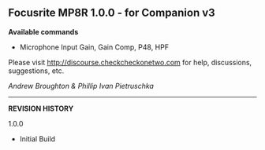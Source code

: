 ## Focusrite MP8R 1.0.0 - for Companion v3

**Available commands**

- Microphone Input Gain, Gain Comp, P48, HPF

Please visit http://discourse.checkcheckonetwo.com for help, discussions, suggestions, etc.

_Andrew Broughton & Phillip Ivan Pietruschka_

---

**REVISION HISTORY**

1.0.0

- Initial Build
